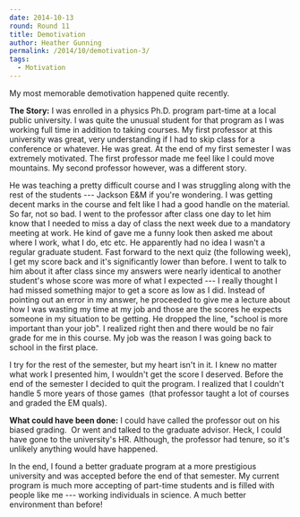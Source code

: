 ```yaml
---
date: 2014-10-13
round: Round 11
title: Demotivation
author: Heather Gunning
permalink: /2014/10/demotivation-3/
tags:
  - Motivation
---
```

My most memorable demotivation happened quite recently.

**The Story:** I was enrolled in a physics Ph.D. program part-time at a local public university. I was quite the unusual student for that program as I was working full time in addition to taking courses. My first professor at this university was great, very understanding if I had to skip class for a conference or whatever. He was great. At the end of my first semester I was extremely motivated. The first professor made me feel like I could move mountains. My second professor however, was a different story.

He was teaching a pretty difficult course and I was struggling along with the rest of the students --- Jackson E&M if you're wondering. I was getting decent marks in the course and felt like I had a good handle on the material. So far, not so bad. I went to the professor after class one day to let him know that I needed to miss a day of class the next week due to a mandatory meeting at work. He kind of gave me a funny look then asked me about where I work, what I do, etc etc. He apparently had no idea I wasn't a regular graduate student. Fast forward to the next quiz (the following week), I get my score back and it's significantly lower than before. I went to talk to him about it after class since my answers were nearly identical to another student's whose score was more of what I expected --- I really thought I had missed something major to get a score as low as I did. Instead of pointing out an error in my answer, he proceeded to give me a lecture about how I was wasting my time at my job and those are the scores he expects someone in my situation to be getting. He dropped the line, "school is more important than your job". I realized right then and there would be no fair grade for me in this course. My job was the reason I was going back to school in the first place.

I try for the rest of the semester, but my heart isn't in it. I knew no matter what work I presented him, I wouldn't get the score I deserved. Before the end of the semester I decided to quit the program. I realized that I couldn't handle 5 more years of those games  (that professor taught a lot of courses and graded the EM quals).

**What could have been done:** I could have called the professor out on his biased grading.  Or went and talked to the graduate advisor. Heck, I could have gone to the university's HR. Although, the professor had tenure, so it's unlikely anything would have happened.

In the end, I found a better graduate program at a more prestigious university and was accepted before the end of that semester. My current program is much more accepting of part-time students and is filled with people like me --- working individuals in science. A much better environment than before!

&nbsp;
